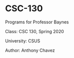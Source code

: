 # CSC-130

Programs for Professor Baynes

Class: CSC 130, Spring 2020

University: CSUS

Author: Anthony Chavez
